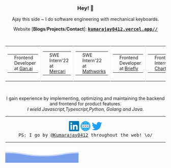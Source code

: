 <h3 align="center"> Hey! 👋</h3>

<p align="center">
Ajay this side ~ I do software engineering with mechanical keyboards.
</p>

<p align="center">
Website [<b>Blogs</b>/<b>Projects</b>/<b>Contact</b>]:
<ins><samp><a href="https://kumarajay0412.vercel.app/"> <b>kumarajay0412.vercel.app//</b></a></samp></ins>
</p>
<br>

<table align="center">
  <tr>
          <td style="border-right: 1px solid #eeeeef;">
      <table>
        <tr>
          <td>
            <img alt="Gan.ai" title="Gan.ai" style="height:20px; backgroundColor:"#333333""; src="assets/gann.jpeg">
          </td>
          <td>
            Frontend Developer at <a href="">Gan.ai</a>
          </td>
        </tr>
      </table>
    </td>
    <td style="border-right: 1px solid #eeeeef;">
      <table>
        <tr>
          <td>
            <img alt="Mercari" title="Mercari" style="height:20px;" src="assets/mercari.png">
          </td>
          <td>
            SWE Intern'22 at <a href="">Mercari</a>
          </td>
        </tr>
      </table>
    </td>
    <td style="border-right: 1px solid #eeeeef;">
      <table>
        <tr>
          <td>
            <img alt="FamPay" title="FamPay" style="height:20px;" src="assets/Matlab_Logo.png">
          </td>
          <td>
            SWE Intern'22 at <a href="https://www.mathworks.com/products/matlab.html">Mathworks</a>
          </td>
        </tr>
      </table>
    </td>
          <td style="border-right: 1px solid #eeeeef;">
      <table>
        <tr>
          <td>
            <img alt="Briefly" title="Briefly" style="height:20px;" src="assets/briefly.png">
          </td>
          <td>
            Frontend Developer at <a href="">Briefly</a>
          </td>
        </tr>
      </table>
    </td>
    <td style="border-right: 1px solid #eeeeef;">
      <table>
        <tr>
          <td>
            <img alt="GSoC" title="GSoC" style="height:20px;" src="assets/unnamed.png">
          </td>
          <td>
            Frontend Intern at <a href="https://chartr.in/">Chartr</a>
          </td>
        </tr>
      </table>
    </td>
    <td style="border-right: 1px solid #eeeeef;">
      <table>
        <tr>
          <td>
            <img alt="MLH" title="MLH" style="height:20px;" src="assets/PdTKpvIB_400x400.jpeg">
          </td>
          <td>
           Frontend Intern at <a href="https://capexmove.io/">Capexmove</a>
          </td>
        </tr>
      </table>
    </td>
    <td style="border-right: 1px solid #eeeeef;">
      <table>
        <tr>
          <td>
            <img alt="Retrera" title="Retrera" style="height:20px;" src="assets/download.jpeg">
          </td>
          <td>
            SWE Intern'21 at <a href="https://www.tweek-labs.com/">Tweek Lab</a>
          </td>
        </tr>
      </table>
    </td>
<!--     <td>
      <table>
        <tr>
          <td>
            <img alt="RapidQuest" title="RapidQuest" style="height:20px;" src="assets/rapidquest.webp">
          </td>
          <td>
            SWE Intern'20 at <a href="https://rapidquest.in/">RapidQuest</a>
          </td>
        </tr>
      </table>
    </td> -->
  </tr>
</table>
<br>

<p align="center">
I gain experience by implementing, optimizing and maintaining the backend and frontend for product features.<br>
<i>I wield Javascript,Typescript,Python, Golang and Java.</i>
</p><hr>
<p align="center">
<a href="https://www.linkedin.com/in/ajay-kumar-a5bb4b193/"><img alt="LinkedIn - /" title="LinkedIn - /aitikgupta" height="32" width="32" src="assets/linkedin.svg"></a>
<a href="https://kumarajay0412.vercel.app/"><img alt="Personal Website - Ajay Kumar" title="Personal Website - Ajay Kumar" height="32" width="32" src="assets/internet.svg"></a>
<a href="https://twitter.com/Kumar_ajay0412"><img alt="Twitter - /" title="Twitter - /" height="32" width="32" src="assets/twitter.svg"></a><br/>
<samp>PS: I go by <ins>@Kumarajay0412</ins> throughout the web! \o/</samp>
</p><hr>



![Ajay Kumar](./assets/bottom_header.svg)
